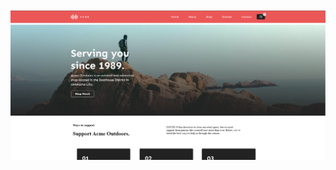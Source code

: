 <a href="https://github.com/Uniquesoul18/prac-HTML/blob/main/prac%20.%20exam1/index.html">
<img src="prac . exam1/output.png">
</a>
